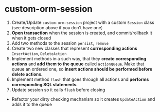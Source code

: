 # custom-orm-session

1. Create/Update `custom-orm-session`  project with a custom `Session` class (see description above if you don’t have one)
2. **Open transaction** when the session is created, and commit/rollback it when it gets closed
3. Add two methods to the session `persist`, `remove`
4. Create two new classes that represent **corresponding actions** `InsertAction`, `DeleteAction`
5. Implement methods in a such way, that they **create corresponding actions** and **add them to the queue** called `actionQueue`. Make that queue an ordered one, so **insert actions should be performed before delete actions**.
6. Implement method `flush` that goes through all actions and **performs corresponding SQL statements**.
7. Update session so it calls `flush` before closing
* Refactor your dirty checking mechanism so it creates `UpdateAction` and adds it to the queue
